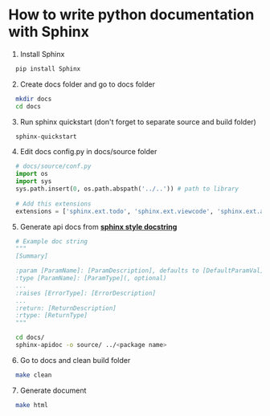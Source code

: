 # How to write python documentation with Sphinx

1.  Install Sphinx
```bash
  pip install Sphinx
```
2.  Create docs folder and go to docs folder
```bash
  mkdir docs
  cd docs
```
3.  Run sphinx quickstart (don't forget to separate source and build folder)
```bash
  sphinx-quickstart
```
4.  Edit docs config.py in docs/source folder
```python
  # docs/source/conf.py
  import os
  import sys
  sys.path.insert(0, os.path.abspath('../..')) # path to library
  
  # Add this extensions
  extensions = ['sphinx.ext.todo', 'sphinx.ext.viewcode', 'sphinx.ext.autodoc']
```
5.  Generate api docs from [**sphinx style docstring**](https://sphinx-rtd-tutorial.readthedocs.io/en/latest/docstrings.html)
```python
  # Example doc string
  """
  [Summary]

  :param [ParamName]: [ParamDescription], defaults to [DefaultParamVal]
  :type [ParamName]: [ParamType](, optional)
  ...
  :raises [ErrorType]: [ErrorDescription]
  ...
  :return: [ReturnDescription]
  :rtype: [ReturnType]
  """
```
```bash
  cd docs/
  sphinx-apidoc -o source/ ../<package name>
```
6.  Go to docs and clean build folder
```bash
  make clean
```
7.  Generate document
```bash
  make html
```

